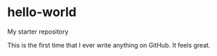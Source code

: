 # hello-world
My starter repository

This is the first time that I ever write anything on GitHub.
It feels great.

